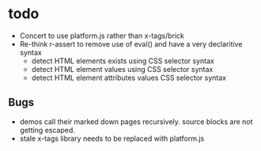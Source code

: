 
# todo

+ Concert to use platform.js rather than x-tags/brick
+ Re-think r-assert to remove use of eval() and have a very declaritive syntax
	+ detect HTML elements exists using CSS selector syntax
	+ detect HTML element values using CSS selector syntax
	+ detect HTML element attributes values CSS selector syntax


## Bugs

+ demos call their marked down pages recursively. source blocks are not getting escaped.
+ stale x-tags library needs to be replaced with platform.js

